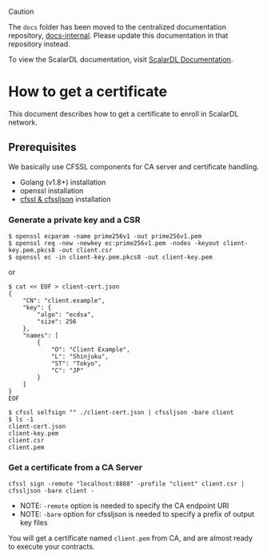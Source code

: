 > [!CAUTION]
> 
> The `docs` folder has been moved to the centralized documentation repository, [docs-internal](https://github.com/scalar-labs/docs-internal). Please update this documentation in that repository instead.
> 
> To view the ScalarDL documentation, visit [ScalarDL Documentation](https://scalardl.scalar-labs.com/docs/).

# How to get a certificate

This document describes how to get a certificate to enroll in ScalarDL network.

## Prerequisites

We basically use CFSSL components for CA server and certificate handling.

- Golang (v1.8+) installation
- openssl installation
- [cfssl & cfssljson](https://github.com/cloudflare/cfssl) installation

### Generate a private key and a CSR

```
$ openssl ecparam -name prime256v1 -out prime256v1.pem
$ openssl req -new -newkey ec:prime256v1.pem -nodes -keyout client-key.pem.pkcs8 -out client.csr
$ openssl ec -in client-key.pem.pkcs8 -out client-key.pem
```

or

```
$ cat << EOF > client-cert.json
{
    "CN": "client.example",
    "key": {
        "algo": "ecdsa",
        "size": 256
    },
    "names": [
        {
            "O": "Client Example",
            "L": "Shinjuku",
            "ST": "Tokyo",
            "C": "JP"
        }
    ]
}
EOF

$ cfssl selfsign "" ./client-cert.json | cfssljson -bare client
$ ls -1
client-cert.json
client-key.pem
client.csr
client.pem
```

### Get a certificate from a CA Server

```
cfssl sign -remote "localhost:8888" -profile "client" client.csr | cfssljson -bare client -
```
- NOTE: `-remote` option is needed to specify the CA endpoint URI
- NOTE: `-bare` option for cfssljson is needed to specify a prefix of output key files

You will get a certificate named `client.pem` from CA, and are almost ready to execute your contracts.

